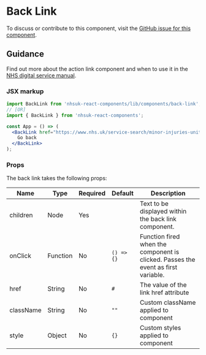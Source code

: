 # Back Link

To discuss or contribute to this component, visit the [GitHub issue for this component](https://github.com/nhsuk/nhsuk-frontend/issues/202).

## Guidance

Find out more about the action link component and when to use it in the [NHS digital service manual](https://beta.nhs.uk/service-manual/styles-components-patterns/back-link).

### JSX markup

```jsx
import BackLink from 'nhsuk-react-components/lib/components/back-link';
// [OR]
import { BackLink } from 'nhsuk-react-components';

const App = () => (
  <BackLink href="https://www.nhs.uk/service-search/minor-injuries-unit/locationsearch/551">
    Go back
  </BackLink>
);
```

### Props

The back link takes the following props:

| Name      | Type     | Required | Default    | Description                                                                       |
| --------- | -------- | -------- | ---------- | --------------------------------------------------------------------------------- |
| children  | Node     | Yes      |            | Text to be displayed within the back link component.                              |
| onClick   | Function | No       | `() => {}` | Function fired when the component is clicked. Passes the event as first variable. |
| href      | String   | No       | `#`        | The value of the link href attribute                                              |
| className | String   | No       | `""`       | Custom className applied to component                                             |
| style     | Object   | No       | `{}`       | Custom styles applied to component                                                |
